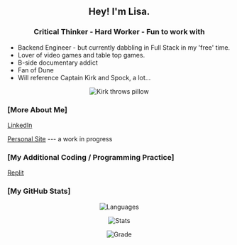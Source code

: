 ## <div align="center">Hey! I'm Lisa.</div>
### <div align="center">Critical Thinker - Hard Worker - Fun to work with</div>

- Backend Engineer - but currently dabbling in Full Stack in my 'free' time. 
- Lover of video games and table top games. 
- B-side documentary addict 
- Fan of Dune 
- Will reference Captain Kirk and Spock, a lot...
<div align='center'>
  
![Kirk throws pillow](https://24.media.tumblr.com/0d4d4e653dae70e1e3f8617330b68fb8/tumblr_n4hm4j58n11s63bb0o1_400.gif)
  
</div>

### [More About Me]  

[LinkedIn](https://www.linkedin.com/in/thelisataylor/)

[Personal Site](https://lisataylor.dev/) --- a work in progress

### [My Additional Coding / Programming Practice] 
  
[Replit](https://replit.com/@LisaTaylor1) 
  

### [My GitHub Stats]
<div align="center">
  
![Languages](https://github-readme-stats.vercel.app/api/top-langs?username=lisataylor5472&show_icons=true&locale=en&layout=compact)

![Stats](https://github-readme-stats.vercel.app/api?username=lisataylor5472&show_icons=true&locale=en)

![Grade](https://github-readme-streak-stats.herokuapp.com/?user=lisataylor5472&)
</div>
<!--
**lisataylor5472/lisataylor5472** is a ✨ _special_ ✨ repository because its `README.md` (this file) appears on your GitHub profile.
-->
